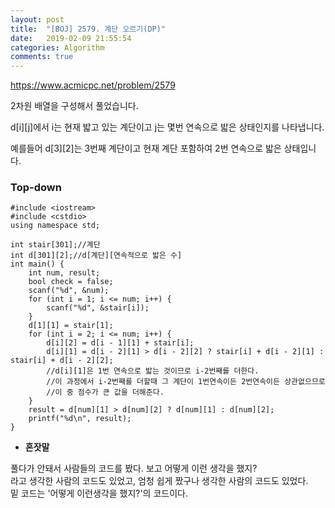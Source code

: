 ```yaml
---
layout: post
title:  "[BOJ] 2579. 계단 오르기(DP)"
date:   2019-02-09 21:55:54
categories: Algorithm
comments: true
---
```


https://www.acmicpc.net/problem/2579  

2차원 배열을 구성해서 풀었습니다.  

d[i][j]에서 i는 현재 밟고 있는 계단이고 j는 몇번 연속으로 밟은 상태인지를 나타냅니다.  

예를들어 d[3][2]는 3번째 계단이고 현재 계단 포함하여 2번 연속으로 밟은 상태입니다.  



### Top-down
~~~
#include <iostream>
#include <cstdio>
using namespace std;

int stair[301];//계단
int d[301][2];//d[계단][연속적으로 밟은 수]
int main() {
    int num, result;
    bool check = false;
    scanf("%d", &num);
    for (int i = 1; i <= num; i++) {
        scanf("%d", &stair[i]);
    }
    d[1][1] = stair[1];
    for (int i = 2; i <= num; i++) {
        d[i][2] = d[i - 1][1] + stair[i];
        d[i][1] = d[i - 2][1] > d[i - 2][2] ? stair[i] + d[i - 2][1] : stair[i] + d[i - 2][2];
        //d[i][1]은 1번 연속으로 밟는 것이므로 i-2번째를 더한다.
        //이 과정에서 i-2번째를 더할때 그 계단이 1번연속이든 2번연속이든 상관없으므로
        //이 중 점수가 큰 값을 더해준다.
    }
    result = d[num][1] > d[num][2] ? d[num][1] : d[num][2];
    printf("%d\n", result);
}
~~~

- **혼잣말**

풀다가 안돼서 사람들의 코드를 봤다. 보고 어떻게 이런 생각을 했지?  
라고 생각한 사람의 코드도 있었고, 엄청 쉽게 짰구나 생각한 사람의 코드도 있었다.  
밑 코드는 '어떻게 이런생각을 했지?'의 코드이다.  

